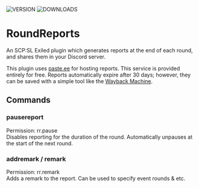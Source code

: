![VERSION](https://img.shields.io/github/v/release/Thundermaker300/RoundReports?include_prereleases&style=for-the-badge)
![DOWNLOADS](https://img.shields.io/github/downloads/Thundermaker300/RoundReports/total?style=for-the-badge)

# RoundReports
 An SCP:SL Exiled plugin which generates reports at the end of each round, and shares them in your Discord server.  
  
 This plugin uses [paste.ee](https://paste.ee/) for hosting reports. This service is provided entirely for free. Reports automatically expire after 30 days; however, they can be saved with a simple tool like the [Wayback Machine](https://web.archive.org/).

 ## Commands
 ### pausereport
 Permission: rr.pause  
 Disables reporting for the duration of the round. Automatically unpauses at the start of the next round.

 ### addremark / remark
 Permission: rr.remark  
 Adds a remark to the report. Can be used to specify event rounds & etc.
